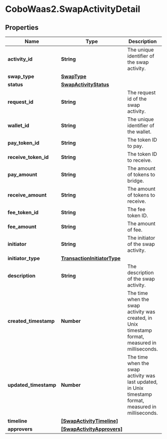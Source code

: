 # CoboWaas2.SwapActivityDetail

## Properties

Name | Type | Description | Notes
------------ | ------------- | ------------- | -------------
**activity_id** | **String** | The unique identifier of the swap activity. | [optional] 
**swap_type** | [**SwapType**](SwapType.md) |  | [optional] 
**status** | [**SwapActivityStatus**](SwapActivityStatus.md) |  | [optional] 
**request_id** | **String** | The request id of the swap activity. | [optional] 
**wallet_id** | **String** | The unique identifier of the wallet. | [optional] 
**pay_token_id** | **String** | The token ID to pay. | [optional] 
**receive_token_id** | **String** | The token ID to receive. | [optional] 
**pay_amount** | **String** | The amount of tokens to bridge. | [optional] 
**receive_amount** | **String** | The amount of tokens to receive. | [optional] 
**fee_token_id** | **String** | The fee token ID. | [optional] 
**fee_amount** | **String** | The amount of fee. | [optional] 
**initiator** | **String** | The initiator of the swap activity. | [optional] 
**initiator_type** | [**TransactionInitiatorType**](TransactionInitiatorType.md) |  | [optional] 
**description** | **String** | The description of the swap activity. | [optional] 
**created_timestamp** | **Number** | The time when the swap activity was created, in Unix timestamp format, measured in milliseconds. | [optional] 
**updated_timestamp** | **Number** | The time when the swap activity was last updated, in Unix timestamp format, measured in milliseconds. | [optional] 
**timeline** | [**[SwapActivityTimeline]**](SwapActivityTimeline.md) |  | [optional] 
**approvers** | [**[SwapActivityApprovers]**](SwapActivityApprovers.md) |  | [optional] 


